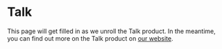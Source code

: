 # Talk

This page will get filled in as we unroll the Talk product. In the meantime, you can find out more on the Talk product on [our website](https://www.coralproject.net).
